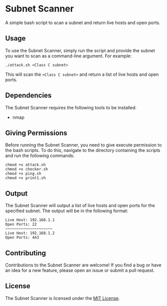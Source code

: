 # Subnet Scanner

A simple bash script to scan a subnet and return live hosts and open ports.

## Usage

To use the Subnet Scanner, simply run the script and provide the subnet you want to scan as a command-line argument. For example:

````
./attack.sh <Class C subnet>
````
 
This will scan the `<Class C subnet>`  and return a list of live hosts and open ports.

## Dependencies

The Subnet Scanner requires the following tools to be installed:

- nmap

## Giving Permissions

Before running the Subnet Scanner, you need to give execute permission to the bash scripts. To do this, navigate to the directory containing the scripts and run the following commands:
```
chmod +x attack.sh
chmod +x checker.sh
chmod +x ping.sh
chmod +x print1.sh
```


## Output

The Subnet Scanner will output a list of live hosts and open ports for the specified subnet. The output will be in the following format:

```
Live Host: 192.168.1.1
Open Ports: 22
~~~~~~~~~~~~~~~~~~~~~
Live Host: 192.168.1.2
Open Ports: 443

```


## Contributing

Contributions to the Subnet Scanner are welcome! If you find a bug or have an idea for a new feature, please open an issue or submit a pull request.

## License

The Subnet Scanner is licensed under the [MIT License](https://opensource.org/licenses/MIT).

